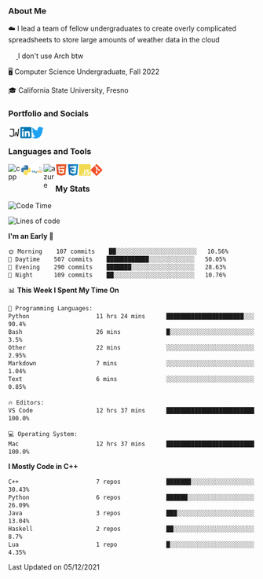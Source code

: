 ### About Me
<p>☁️ I lead a team of fellow undergraduates to create overly complicated spreadsheets to store large amounts of weather data in the cloud</p>
<p>
  <a href="https://pop.system76.com/">
    <img src="https://i.redd.it/ms9je823h6y31.png" width="16px" height="16px"/>
  </a>
  I don't use Arch btw
</p>
<p>🖥️ Computer Science Undergraduate, Fall 2022</p>
<p>🎓 California State University, Fresno</p>

### Portfolio and Socials
<a href="https://jwhitlow45.github.io">
  <img align="left"
       alt="jwhitlow45 | Portfolio"
       width="24px"
       src="https://raw.githubusercontent.com/jwhitlow45/jwhitlow45.github.io/main/img/brand/brand-black.png" />
</a>
<a href="https://linkedin.com/in/jwhitlow45">
  <img align="left"
       alt="jwhitlow45 | LinkedIn"
       width="24px"
       src="https://raw.githubusercontent.com/devicons/devicon/9f4f5cdb393299a81125eb5127929ea7bfe42889/icons/linkedin/linkedin-original.svg" />
</a>
<a href="https://twitter.com/jdubbleuu">
  <img align="left"
       alt="jwhitlow45 | Twitter"
       width="24px"
       src="https://raw.githubusercontent.com/devicons/devicon/9f4f5cdb393299a81125eb5127929ea7bfe42889/icons/twitter/twitter-original.svg" />
</a>
</br>

  
  
### Languages and Tools
<img align="left"
     alt="cpp"
     width="24px"
     src="https://user-images.githubusercontent.com/46979583/126382262-4e346824-04ae-4424-9270-b0bf3d30961c.png" />
<img align="left"
     alt="python"
     width="24px"
     src="https://raw.githubusercontent.com/devicons/devicon/9f4f5cdb393299a81125eb5127929ea7bfe42889/icons/python/python-original.svg" />
<img align="left"
     alt="sql"
     width="24px"
     src="https://raw.githubusercontent.com/devicons/devicon/9f4f5cdb393299a81125eb5127929ea7bfe42889/icons/mysql/mysql-original-wordmark.svg" />
<img align="left"
     alt="azure"
     width="24px"
     src="https://swimburger.net/media/ppnn3pcl/azure.png" />
<img align="left"
     alt="html"
     width="24px"
     src="https://raw.githubusercontent.com/devicons/devicon/9f4f5cdb393299a81125eb5127929ea7bfe42889/icons/html5/html5-original.svg" />
<img align="left"
     alt="css"
     width="24px"
     src="https://raw.githubusercontent.com/devicons/devicon/9f4f5cdb393299a81125eb5127929ea7bfe42889/icons/css3/css3-original.svg" />
<img align="left"
     alt="js"
     width="24px"
     src="https://raw.githubusercontent.com/devicons/devicon/9f4f5cdb393299a81125eb5127929ea7bfe42889/icons/javascript/javascript-plain.svg" />
<img align="left"
     alt="git"
     width="24px"
     src="https://raw.githubusercontent.com/devicons/devicon/9f4f5cdb393299a81125eb5127929ea7bfe42889/icons/git/git-original.svg" />
 </br>

### My Stats
<!--START_SECTION:waka-->
![Code Time](http://img.shields.io/badge/Code%20Time-139%20hrs%2053%20mins-blue)

![Lines of code](https://img.shields.io/badge/From%20Hello%20World%20I%27ve%20Written-28090%20lines%20of%20code-blue)

**I'm an Early 🐤** 

```text
🌞 Morning    107 commits    ██░░░░░░░░░░░░░░░░░░░░░░░   10.56% 
🌆 Daytime    507 commits    ████████████░░░░░░░░░░░░░   50.05% 
🌃 Evening    290 commits    ███████░░░░░░░░░░░░░░░░░░   28.63% 
🌙 Night      109 commits    ██░░░░░░░░░░░░░░░░░░░░░░░   10.76%

```


📊 **This Week I Spent My Time On** 

```text
💬 Programming Languages: 
Python                   11 hrs 24 mins      ██████████████████████░░░   90.4% 
Bash                     26 mins             █░░░░░░░░░░░░░░░░░░░░░░░░   3.5% 
Other                    22 mins             ░░░░░░░░░░░░░░░░░░░░░░░░░   2.95% 
Markdown                 7 mins              ░░░░░░░░░░░░░░░░░░░░░░░░░   1.04% 
Text                     6 mins              ░░░░░░░░░░░░░░░░░░░░░░░░░   0.85%

🔥 Editors: 
VS Code                  12 hrs 37 mins      █████████████████████████   100.0%

💻 Operating System: 
Mac                      12 hrs 37 mins      █████████████████████████   100.0%

```

**I Mostly Code in C++** 

```text
C++                      7 repos             ███████░░░░░░░░░░░░░░░░░░   30.43% 
Python                   6 repos             ██████░░░░░░░░░░░░░░░░░░░   26.09% 
Java                     3 repos             ███░░░░░░░░░░░░░░░░░░░░░░   13.04% 
Haskell                  2 repos             ██░░░░░░░░░░░░░░░░░░░░░░░   8.7% 
Lua                      1 repo              █░░░░░░░░░░░░░░░░░░░░░░░░   4.35%

```



 Last Updated on 05/12/2021
<!--END_SECTION:waka-->
